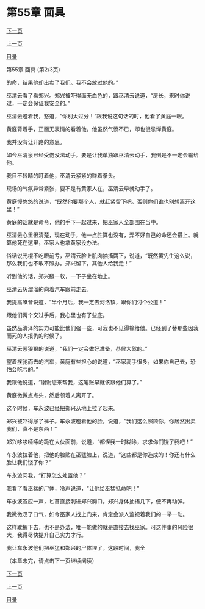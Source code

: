 <h1>第55章   面具</h1>
            <div><p><a href="./164_%E7%AC%AC55%E7%AB%A0_%E9%9D%A2%E5%85%B7.md">下一页</a></p><p><a href="./162_%E7%AC%AC55%E7%AB%A0_%E9%9D%A2%E5%85%B7.md">上一页</a></p><p><a href="../">目录</a></p></div>
            <div><p>第55章   面具 (第2/3页)</p><p>的命，结果他却出卖了我们。我不会放过他的。”</p><p>巫清云看了看郑兴。郑兴被吓得面无血色的，跟巫清云说道，“房长，来时你说过，一定会保证我安全的。”</p><p>巫清云瞪着我，怒道，“你别太过分！”跟我说这句话的时，他看了黄庭一眼。</p><p>黄庭背着手，正面无表情的看着他。他虽然气愤不已，却也很忌惮黄庭。</p><p>我并没有让开路的意思。</p><p>如今巫清泉已经受伤没法动手。要是让我单独跟巫清云动手，我倒是不一定会输给他。</p><p>我目不转睛的盯着他，巫清云紧紧的赚着拳头。</p><p>现场的气氛异常紧张，要不是有黄家人在，巫清云早就动手了。</p><p>黄庭慢悠悠的说道，“既然他要那个人，就赶紧留下吧。否则你们谁也别想离开这里！”</p><p>黄庭的话就是命令，他的手下一起过来，把巫家人全部围在当中。</p><p>巫清云心里很清楚，现在动手，他一点胜算也没有，弄不好自己的命还会搭上。就算他死在这里，巫家人也拿黄家没办法。</p><p>俗话说光棍不吃眼前亏，巫清云脸上肌肉抽搐两下，说道，“既然黄先生这么说，那么我们也不敢不照办。郑兴留下，其他人给我走！”</p><p>听到他的话，郑兴腿一软，一下子坐在地上。</p><p>巫清云灰溜溜的向着汽车跟前走去。</p><p>我提高嗓音说道，“半个月后，我一定去河洛镇，跟你们讨个公道！”</p><p>跟他们两个交过手后，我心里也有了些底。</p><p>虽然巫清泽的实力可能比他们强一些，可我也不见得输给他。已经到了替那些因我而死的人报仇的时候了。</p><p>巫清云恶狠狠的说道，“我们一定会做好准备，恭候大驾的。”</p><p>望着疾驰而去的汽车，黄庭有些担心的说道，“巫家高手很多，如果你自己去，恐怕会吃亏的。”</p><p>我跟他说道，“谢谢您来帮我，这笔账早就该跟他们算了。”</p><p>黄庭微微点点头，然后领着人离开了。</p><p>这个时候，车永波已经把郑兴从地上拉了起来。</p><p>郑兴被吓得尿了裤子。车永波瞪着他的脸，说道，“我们这么照顾你，你居然出卖我们，真不是东西！”</p><p>郑兴哆哆嗦嗦的跪在大伙面前，说道，“都怪我一时糊涂，求求你们饶了我吧！”</p><p>车永波拉着他，把他的脸贴在巫猛脸上，说道，“这些都是你造成的！你还有什么脸让我们饶了你？”</p><p>车永波问我，“打算怎么处置他？”</p><p>我看了看巫猛的尸体，冷声说道，“让他给巫猛抵命吧！”</p><p>车永波答应一声，匕首直接刺进郑兴胸口。郑兴身体抽搐几下，便不再动弹。</p><p>我微微叹了口气，如今巫家人找上门来，肯定会派人监视着我们的一举一动。</p><p>这样耽搁下去，也不是办法，唯一能做的就是直接去找巫家。可这件事的风险很大，我得尽快提升自己实力才行。</p><p>我让车永波他们把巫猛和郑兴的尸体埋了。这段时间，我全</p><p>（本章未完，请点击下一页继续阅读）</p></div>
            <div><p><a href="./164_%E7%AC%AC55%E7%AB%A0_%E9%9D%A2%E5%85%B7.md">下一页</a></p><p><a href="./162_%E7%AC%AC55%E7%AB%A0_%E9%9D%A2%E5%85%B7.md">上一页</a></p><p><a href="../">目录</a></p></div>